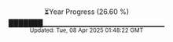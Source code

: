 <p align="center">
⏳Year Progress (26.60 %) <br>
███████▁▁▁▁▁▁▁▁▁▁▁▁▁▁▁▁▁▁▁▁▁▁▁ <br>
<sub>Updated: Tue, 08 Apr 2025 01:48:22 GMT</sub>
</p>


